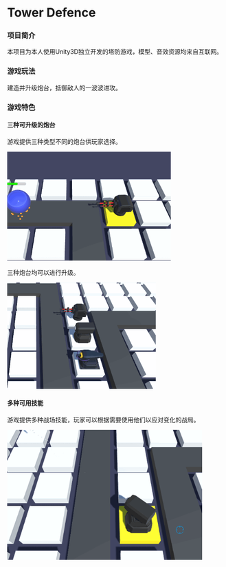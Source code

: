 # Tower Defence

### 项目简介

本项目为本人使用Unity3D独立开发的塔防游戏，模型、音效资源均来自互联网。



### 游戏玩法

建造并升级炮台，抵御敌人的一波波进攻。



### 游戏特色

#### 三种可升级的炮台

游戏提供三种类型不同的炮台供玩家选择。

<img src="https://github.com/StarryJam/TowerDefence/blob/master/README_Pic/turrets.gif" style="zoom: 67%;" />



三种炮台均可以进行升级。

<img src="https://github.com/StarryJam/TowerDefence/blob/master/README_Pic/upgrade.gif" alt="upgrade" style="zoom: 67%;" />



#### 多种可用技能

游戏提供多种战场技能，玩家可以根据需要使用他们以应对变化的战局。

<img src="https://github.com/StarryJam/TowerDefence/blob/master/README_Pic/skills.gif" alt="skills" style="zoom: 80%;" />
